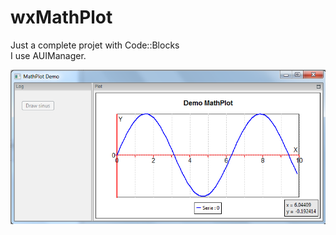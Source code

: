 # wxMathPlot

Just a complete projet with Code::Blocks<br>
I use AUIManager.

![Demo](Demo.png "Demo")  

